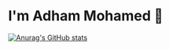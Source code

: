 # I'm Adham Mohamed 👋
[![Anurag's GitHub stats](https://github-readme-stats.vercel.app/api?username=AdhaamMohamed)](https://github.com/AdhaamMohamed/github-readme-stats) 

